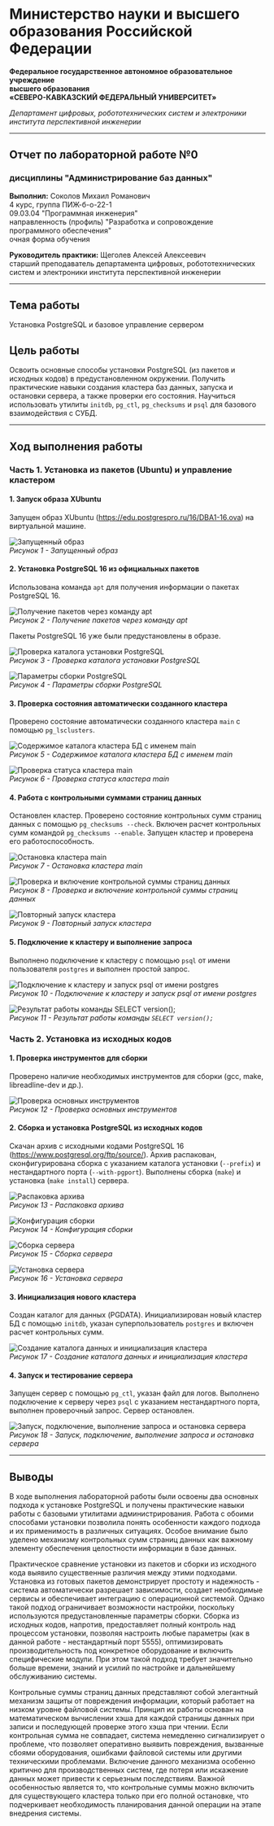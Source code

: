 # Министерство науки и высшего образования Российской Федерации

**Федеральное государственное автономное образовательное учреждение  
высшего образования  
«СЕВЕРО-КАВКАЗСКИЙ ФЕДЕРАЛЬНЫЙ УНИВЕРСИТЕТ»**

*Департамент цифровых, робототехнических систем и электроники института перспективной инженерии*

---

## Отчет по лабораторной работе №0  
### дисциплины "Администрирование баз данных"

**Выполнил:** Соколов Михаил Романович  
4 курс, группа ПИЖ-б-о-22-1  
09.03.04 "Программная инженерия"  
направленность (профиль) "Разработка и сопровождение программного обеспечения"  
очная форма обучения

**Руководитель практики:** Щеголев Алексей Алексеевич  
старший преподаватель департамента цифровых, робототехнических систем и электроники института перспективной инженерии

---

## Тема работы
Установка PostgreSQL и базовое управление сервером

## Цель работы
Освоить основные способы установки PostgreSQL (из пакетов и исходных кодов) в предустановленном окружении. Получить практические навыки создания кластера баз данных, запуска и остановки сервера, а также проверки его состояния. Научиться использовать утилиты `initdb`, `pg_ctl`, `pg_checksums` и `psql` для базового взаимодействия с СУБД.

---

## Ход выполнения работы

### Часть 1. Установка из пакетов (Ubuntu) и управление кластером

#### 1. Запуск образа XUbuntu
Запущен образ XUbuntu (https://edu.postgrespro.ru/16/DBA1-16.ova) на виртуальной машине.

![Запущенный образ](./images/image.png)  
*Рисунок 1 - Запущенный образ*

#### 2. Установка PostgreSQL 16 из официальных пакетов
Использована команда `apt` для получения информации о пакетах PostgreSQL 16.

![Получение пакетов через команду apt](./images/image-1.png)  
*Рисунок 2 - Получение пакетов через команду apt*

Пакеты PostgreSQL 16 уже были предустановлены в образе.

![Проверка каталога установки PostgreSQL](./images/image-2.png)  
*Рисунок 3 - Проверка каталога установки PostgreSQL*

![Параметры сборки PostgreSQL](./images/image-3.png)  
*Рисунок 4 - Параметры сборки PostgreSQL*

#### 3. Проверка состояния автоматически созданного кластера
Проверено состояние автоматически созданного кластера `main` с помощью `pg_lsclusters`.

![Содержимое каталога кластера БД с именем main](./images/image-4.png)  
*Рисунок 5 - Содержимое каталога кластера БД с именем main*

![Проверка статуса кластера main](./images/image-5.png)  
*Рисунок 6 - Проверка статуса кластера main*

#### 4. Работа с контрольными суммами страниц данных
Остановлен кластер. Проверено состояние контрольных сумм страниц данных с помощью `pg_checksums --check`. Включен расчет контрольных сумм командой `pg_checksums --enable`. Запущен кластер и проверена его работоспособность.

![Остановка кластера main](./images/image-6.png)  
*Рисунок 7 - Остановка кластера main*

![Проверка и включение контрольной суммы страниц данных](./images/image-7.png)  
*Рисунок 8 - Проверка и включение контрольной суммы страниц данных*

![Повторный запуск кластера](./images/image-8.png)  
*Рисунок 9 - Повторный запуск кластера*

#### 5. Подключение к кластеру и выполнение запроса
Выполнено подключение к кластеру с помощью `psql` от имени пользователя `postgres` и выполнен простой запрос.

![Подключение к кластеру и запуск psql от имени postgres](./images/image-9.png)  
*Рисунок 10 - Подключение к кластеру и запуск psql от имени postgres*

![Результат работы команды SELECT version();](./images/image-10.png)  
*Рисунок 11 - Результат работы команды `SELECT version();`*

### Часть 2. Установка из исходных кодов

#### 1. Проверка инструментов для сборки
Проверено наличие необходимых инструментов для сборки (gcc, make, libreadline-dev и др.).

![Проверка основных инструментов](./images/image-11.png)  
*Рисунок 12 - Проверка основных инструментов*

#### 2. Сборка и установка PostgreSQL из исходных кодов
Скачан архив с исходными кодами PostgreSQL 16 (https://www.postgresql.org/ftp/source/). Архив распакован, сконфигурирована сборка с указанием каталога установки (`--prefix`) и нестандартного порта (`--with-pgport`). Выполнены сборка (`make`) и установка (`make install`) сервера.

![Распаковка архива](./images/image-12.png)  
*Рисунок 13 - Распаковка архива*

![Конфигурация сборки](./images/image-13.png)  
*Рисунок 14 - Конфигурация сборки*

![Сборка сервера](./images/image-14.png)  
*Рисунок 15 - Сборка сервера*

![Установка сервера](./images/image-15.png)  
*Рисунок 16 - Установка сервера*

#### 3. Инициализация нового кластера
Создан каталог для данных (PGDATA). Инициализирован новый кластер БД с помощью `initdb`, указан суперпользователь `postgres` и включен расчет контрольных сумм.

![Создание каталога данных и инициализация кластера](./images/image-16.png)  
*Рисунок 17 - Создание каталога данных и инициализация кластера*

#### 4. Запуск и тестирование сервера
Запущен сервер с помощью `pg_ctl`, указан файл для логов. Выполнено подключение к серверу через `psql` с указанием нестандартного порта, выполнен проверочный запрос. Сервер остановлен.

![Запуск, подключение, выполнение запроса и остановка сервера](./images/image-17.png)  
*Рисунок 18 - Запуск, подключение, выполнение запроса и остановка сервера*

---

## Выводы

В ходе выполнения лабораторной работы были освоены два основных подхода к установке PostgreSQL и получены практические навыки работы с базовыми утилитами администрирования. Работа с обоими способами установки позволила понять особенности каждого подхода и их применимость в различных ситуациях. Особое внимание было уделено механизму контрольных сумм страниц данных как важному элементу обеспечения целостности информации в базе данных.

Практическое сравнение установки из пакетов и сборки из исходного кода выявило существенные различия между этими подходами. Установка из готовых пакетов демонстрирует простоту и надежность - система автоматически разрешает зависимости, создает необходимые сервисы и обеспечивает интеграцию с операционной системой. Однако такой подход ограничивает возможности настройки, поскольку используются предустановленные параметры сборки. Сборка из исходных кодов, напротив, предоставляет полный контроль над процессом установки, позволяя настроить любые параметры (как в данной работе - нестандартный порт 5555), оптимизировать производительность под конкретное оборудование и включить специфические модули. При этом такой подход требует значительно больше времени, знаний и усилий по настройке и дальнейшему обслуживанию системы.

Контрольные суммы страниц данных представляют собой элегантный механизм защиты от повреждения информации, который работает на низком уровне файловой системы. Принцип их работы основан на математическом вычислении хэша для каждой страницы данных при записи и последующей проверке этого хэша при чтении. Если контрольная сумма не совпадает, система немедленно сигнализирует о проблеме, что позволяет оперативно выявить повреждения, вызванные сбоями оборудования, ошибками файловой системы или другими техническими проблемами. Включение данного механизма особенно критично для производственных систем, где потеря или искажение данных может привести к серьезным последствиям. Важной особенностью является то, что контрольные суммы можно включить для существующего кластера только при его полной остановке, что подчеркивает необходимость планирования данной операции на этапе внедрения системы.
